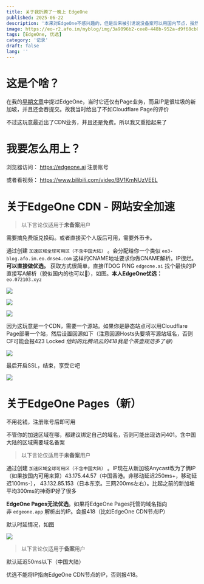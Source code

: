 ```yaml
---
title: 关于我折腾了一晚上 EdgeOne
published: 2025-06-22
description: '本来对EdgeOne不感兴趣的，但是后来被引诱说没备案可以用国内节点，虽然好像当事者是开玩笑但是节点速度真的不错'
image: https://eo-r2.afo.im/myblog/img/3a9096b2-cee8-448b-952a-d9f68cb01be6.webp
tags: [EdgeOne, 优选]
category: '记录'
draft: false 
lang: ''
---
```


# 这是个啥？

在我的[早期文章](/posts/static-web)中提过EdgeOne，当时它还仅有Page业务，而且IP是很垃圾的新加坡，并且还会吞提交。故我当时给出了不如Cloudflare Page的评价

不过这玩意最近出了CDN业务，并且还是免费。所以我又重拾起来了

# 我要怎么用上？

浏览器访问： https://edgeone.ai 注册账号

或者看视频： https://www.bilibili.com/video/BV1KmNUzVEEL

# 关于EdgeOne CDN - 网站安全加速

> 以下言论仅适用于**未备案**用户

需要搞免费版兑换码。或者直接买个人版后可用，需要外币卡。

通过创建 `加速区域全球可用区（不含中国大陆）` 。会分配给你一个类似 `eo3-blog.afo.im.eo.dnse4.com` 这样的CNAME地址要求你做CNAME解析。IP很烂。**可以直接做优选。** 获取方式很简单，直接ITDOG PING `edgeone.ai` 找个最快的IP直接写A解析（貌似国内的也可以🤔），如图。**本人EdgeOne优选：** `eo.072103.xyz`

![](https://eo-r2.afo.im/myblog/img/42ff5956-d1db-4005-8d96-05fcf7eb76f0.webp)

![](https://eo-r2.afo.im/myblog/img/5e49847b-568e-44e3-97d1-737359d6d9d7.webp)

![](https://eo-r2.afo.im/myblog/img/45abf772-9757-4172-984f-d9b5a01ae1de.webp)

因为这玩意是一个CDN，需要一个源站。如果你是静态站点可以用Cloudflare Page部署一个站，然后设置回源如下（注意回源Hosts头要填写源站域名，否则CF可能会报423 Locked *他妈的比腾讯云的418我是个茶壶规范多了😅*）

![](https://eo-r2.afo.im/myblog/img/2bb58f42-4d8d-4429-a412-ff256b41087d.webp)

最后开启SSL，结束，享受它吧

![](https://eo-r2.afo.im/myblog/img/3063dcd0-857d-4280-8ed2-21f4beddb69a.webp)

# 关于EdgeOne Pages（新）

不用花钱，注册账号后即可用

不管你的加速区域在哪，都建议绑定自己的域名，否则可能出现访问401。含中国大陆的区域需要域名备案

> 以下言论仅适用于**未备案**用户

通过创建 `加速区域全球可用区（不含中国大陆）` 。IP现在从新加坡Anycast改为了俩IP（如果按国内可用来算）43.175.44.57（中国香港。非移动延迟250ms+，移动延迟100ms-）， 43.132.85.153（日本东京。三网200ms左右）。比起之前的新加坡平均300ms的神奇IP好了很多

**EdgeOne Pages无法优选**。如果将EdgeOne Pages托管的域名指向非 `edgeone.app` 解析出的IP。会报418（比如EdgeOne CDN节点IP）

默认时延情况，如图

![](https://eo-r2.afo.im/myblog/img/fcf64bcf-7121-4952-b7e1-1aac7b7fe33d.webp)

> 以下言论仅适用于**备案**用户

默认延迟50ms以下（中国大陆）

优选不能将IP指向EdgeOne CDN节点的IP，否则报418。 
